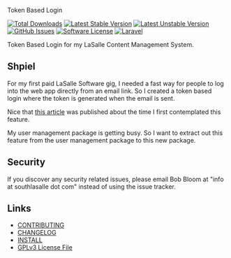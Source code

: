 Token Based Login

[![Total Downloads](https://img.shields.io/packagist/dt/lasallecms/lasallecmstokenbasedlogin.svg?style=flat-square)](https://packagist.org/packages/lasallecms/lasallecmstokenbasedlogin)
[![Latest Stable Version](https://poser.pugx.org/lasallecms/lasallecmstokenbasedlogin/v/stable.svg)](https://packagist.org/packages/lasallecms/lasallecmstokenbasedlogin)
[![Latest Unstable Version](https://poser.pugx.org/lasallecms/lasallecmstokenbasedlogin/v/unstable.svg)](https://packagist.org/packages/lasallecms/lasallecmstokenbasedlogin)
[![GitHub Issues](https://img.shields.io/github/issues/lasallecms/lasallecms-l5-lasallecmstokenbasedlogin-pkg.svg)](https://github.com/lasallecms/lasallecms-l5-lasallecmstokenbasedlogin-pkg/issues)
[![Software License](https://img.shields.io/badge/license-GPLv3-brightgreen.svg?style=flat-square)](LICENSE.md)
[![Laravel](https://img.shields.io/badge/Laravel-v5.1-brightgreen.svg?style=flat-square)](http://laravel.com)


Token Based Login for my LaSalle Content Management System.
 
## Shpiel
 
For my first paid LaSalle Software gig, I needed a fast way for people to log into the web app directly from an email link. So I created a token based login where the token is generated when the email is sent. 
  
Nice that [this article](http://blog.tighten.co/creating-a-password-less-medium-style-email-only-authentication-system-in-laravel) was published about the time I first contemplated this feature.

My user management package is getting busy. So I want to extract out this feature from the user management package to this new package. 

## Security

If you discover any security related issues, please email Bob Bloom at "info at southlasalle dot com" instead of using the issue tracker.


## Links

* [CONTRIBUTING](CONTRIBUTING.md)
* [CHANGELOG](CHANGELOG.md)
* [INSTALL](INSTALL.md)
* [GPLv3 License File](LICENSE.md)




